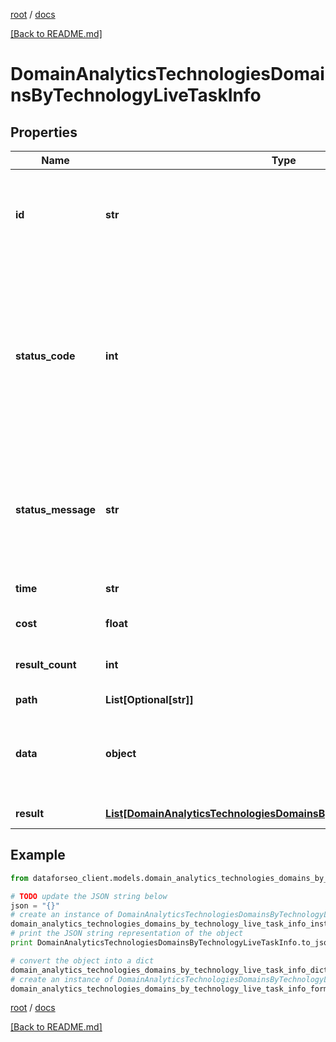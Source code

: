 [root](./../ "root") / [docs](./ "docs")

[[Back to README.md]](./../README.md "[Back to README.md]")

# DomainAnalyticsTechnologiesDomainsByTechnologyLiveTaskInfo

## Properties

Name | Type | Description | Notes
------------ | ------------- | ------------- | -------------
**id** | **str** | task identifier unique task identifier in our system in the UUID format | [optional]
**status_code** | **int** | status code of the task generated by DataForSEO, can be within the following range: 10000-60000 you can find the full list of the response codes here | [optional]
**status_message** | **str** | informational message of the task you can find the full list of general informational messages here | [optional]
**time** | **str** | execution time, seconds | [optional]
**cost** | **float** | total tasks cost, USD | [optional]
**result_count** | **int** | number of elements in the result array | [optional]
**path** | **List[Optional[str]]** | URL path | [optional]
**data** | **object** | contains the same parameters that you specified in the POST request | [optional]
**result** | [**List[DomainAnalyticsTechnologiesDomainsByTechnologyLiveResultInfo]**](DomainAnalyticsTechnologiesDomainsByTechnologyLiveResultInfo.md) | array of results | [optional]

## Example

```python
from dataforseo_client.models.domain_analytics_technologies_domains_by_technology_live_task_info import DomainAnalyticsTechnologiesDomainsByTechnologyLiveTaskInfo

# TODO update the JSON string below
json = "{}"
# create an instance of DomainAnalyticsTechnologiesDomainsByTechnologyLiveTaskInfo from a JSON string
domain_analytics_technologies_domains_by_technology_live_task_info_instance = DomainAnalyticsTechnologiesDomainsByTechnologyLiveTaskInfo.from_json(json)
# print the JSON string representation of the object
print DomainAnalyticsTechnologiesDomainsByTechnologyLiveTaskInfo.to_json()

# convert the object into a dict
domain_analytics_technologies_domains_by_technology_live_task_info_dict = domain_analytics_technologies_domains_by_technology_live_task_info_instance.to_dict()
# create an instance of DomainAnalyticsTechnologiesDomainsByTechnologyLiveTaskInfo from a dict
domain_analytics_technologies_domains_by_technology_live_task_info_form_dict = domain_analytics_technologies_domains_by_technology_live_task_info.from_dict(domain_analytics_technologies_domains_by_technology_live_task_info_dict)
```

  

[root](./../ "root") / [docs](./ "docs")

[[Back to README.md]](./../README.md "[Back to README.md]")